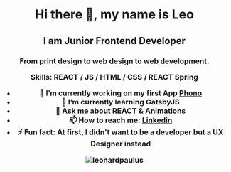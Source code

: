 <h1 align="center">Hi there 👋, my name is Leo</h1>
<h2 align="center">I am Junior Frontend Developer</h2>

<h3 align="center">From print design to web design to web development.</3>

Skills:  REACT / JS / HTML / CSS / REACT Spring

- 🔭 I’m currently working on my first App [Phono](https://github.com/leonardpaulus/phono) 
- 🌱 I’m currently learning GatsbyJS 
- 💬 Ask me about REACT & Animations 
- 📫 How to reach me: [Linkedin](https://www.linkedin.com/in/leonard-paulus-245b731a8/) 
- ⚡ Fun fact: At first, I didn't want to be a developer but a UX Designer instead 

<p><img align="center" src="https://github-readme-streak-stats.herokuapp.com/?user=leonardpaulus&theme=highcontrast" alt="leonardpaulus" /></p>



